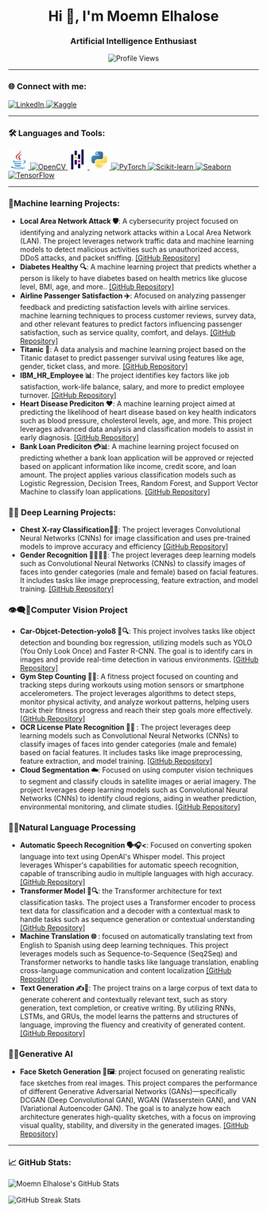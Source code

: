 <h1 align="center">Hi 👋, I'm Moemn Elhalose</h1>
<h3 align="center">Artificial Intelligence Enthusiast</h3>

<p align="center">
  <img src="https://komarev.com/ghpvc/?username=elhalose&label=Profile%20views&color=0e75b6&style=flat" alt="Profile Views" />
</p>

---

<h3 align="left">🌐 Connect with me:</h3>
<p align="left">
  <a href="https://www.linkedin.com/in/moemenelhalose/" target="_blank">
    <img align="center" src="https://raw.githubusercontent.com/rahuldkjain/github-profile-readme-generator/master/src/images/icons/Social/linked-in-alt.svg" alt="LinkedIn" height="30" width="40" />
  </a>
  <a href="https://www.kaggle.com/moemnelhalose" target="_blank">
    <img align="center" src="https://raw.githubusercontent.com/rahuldkjain/github-profile-readme-generator/master/src/images/icons/Social/kaggle.svg" alt="Kaggle" height="30" width="40" />
  </a>
</p>

---

<h3 align="left">🛠️ Languages and Tools:</h3>
<p align="left">
  <a href="https://www.java.com" target="_blank" rel="noreferrer">
    <img src="https://raw.githubusercontent.com/devicons/devicon/master/icons/java/java-original.svg" alt="Java" width="40" height="40"/>
  </a>
  <a href="https://opencv.org/" target="_blank" rel="noreferrer">
    <img src="https://www.vectorlogo.zone/logos/opencv/opencv-icon.svg" alt="OpenCV" width="40" height="40"/>
  </a>
  <a href="https://pandas.pydata.org/" target="_blank" rel="noreferrer">
    <img src="https://raw.githubusercontent.com/devicons/devicon/2ae2a900d2f041da66e950e4d48052658d850630/icons/pandas/pandas-original.svg" alt="Pandas" width="40" height="40"/>
  </a>
  <a href="https://www.python.org" target="_blank" rel="noreferrer">
    <img src="https://raw.githubusercontent.com/devicons/devicon/master/icons/python/python-original.svg" alt="Python" width="40" height="40"/>
  </a>
  <a href="https://pytorch.org/" target="_blank" rel="noreferrer">
    <img src="https://www.vectorlogo.zone/logos/pytorch/pytorch-icon.svg" alt="PyTorch" width="40" height="40"/>
  </a>
  <a href="https://scikit-learn.org/" target="_blank" rel="noreferrer">
    <img src="https://upload.wikimedia.org/wikipedia/commons/0/05/Scikit_learn_logo_small.svg" alt="Scikit-learn" width="40" height="40"/>
  </a>
  <a href="https://seaborn.pydata.org/" target="_blank" rel="noreferrer">
    <img src="https://seaborn.pydata.org/_images/logo-mark-lightbg.svg" alt="Seaborn" width="40" height="40"/>
  </a>
  <a href="https://www.tensorflow.org" target="_blank" rel="noreferrer">
    <img src="https://www.vectorlogo.zone/logos/tensorflow/tensorflow-icon.svg" alt="TensorFlow" width="40" height="40"/>
  </a>
</p>

---

<h3 align="left">🚀Machine learning Projects:</h3>
<ul>
  <li>
    <b>Local Area Network Attack 🛡️</b>: A cybersecurity project focused on identifying and analyzing network attacks within a Local Area Network (LAN). The project leverages network traffic data and machine learning models to detect malicious activities such as unauthorized access, DDoS attacks, and packet sniffing. 
    <a href="https://github.com/ELHALOSE/Network-Attack" target="_blank">[GitHub Repository]</a>
  </li>
  <li>
    <b>Diabetes Healthy 🔍</b>: A machine learning project that predicts whether a person is likely to have diabetes based on health metrics like glucose level, BMI, age, and more.. 
    <a href="https://github.com/ELHALOSE/Diabetes_healthy" target="_blank">[GitHub Repository]</a>
  </li>
   <li>
    <b>Airline Passenger Satisfaction ✈️</b>: Afocused on analyzing passenger feedback and predicting satisfaction levels with airline services. machine learning techniques to process customer reviews, survey data, and other relevant features to predict factors influencing passenger satisfaction, such as service quality, comfort, and delays.
    <a href="https://github.com/ELHALOSE/airline_passenger_satisfaction" target="_blank">[GitHub Repository]</a>
  </li>
  
  
  <li>
    <b>Titanic  🚢</b>:  A data analysis and machine learning project based on the Titanic dataset to predict passenger survival using features like age, gender, ticket class, and more.
    <a href="https://github.com/MoemnElhalose/MLProjects" target="_blank">[GitHub Repository]</a>
  </li>
  <li>
    <b>IBM_HR_Employee 📊</b>:  The project identifies key factors like job satisfaction, work-life balance, salary, and more to predict employee turnover. 
    <a href="https://github.com/ELHALOSE/HR_employ" target="_blank">[GitHub Repository]</a>
  </li>
   <li>
    <b>Heart Disease Prediciton ❤️</b>:   A machine learning project aimed at predicting the likelihood of heart disease based on key health indicators such as blood pressure, cholesterol levels, age, and more. This project leverages advanced data analysis and classification models to assist in early diagnosis.  
    <a href="https://github.com/ELHALOSE/HR_employ" target="_blank">[GitHub Repository]</a>
  </li>
  <li>
    <b>Bank Loan Prediciton 💳📊</b>:  A machine learning project focused on predicting whether a bank loan application will be approved or rejected based on applicant information like income, credit score, and loan amount. The project applies various classification models such as Logistic Regression, Decision Trees, Random Forest, and Support Vector Machine to classify loan applications.  
    <a href="https://github.com/ELHALOSE/Bank_Loan" target="_blank">[GitHub Repository]</a>
  </li>
</ul>

 <h3 align="left">🧠🤖 Deep Learning Projects:</h3>
<ul>
  <li>
    <b>Chest X-ray Classification👩‍⚕️</b>: The project leverages Convolutional Neural Networks (CNNs) for image classification and uses pre-trained models to improve accuracy and efficiency
    <a href="https://github.com/ELHALOSE/Chest_xray" target="_blank">[GitHub Repository]</a>
  </li>
  <li>
    <b>Gender Recognition 👩‍🦱👨‍🦱</b>: The project leverages deep learning models such as Convolutional Neural Networks (CNNs) to classify images of faces into gender categories (male and female) based on facial features. It includes tasks like image preprocessing, feature extraction, and model training.
    <a href="https://github.com/ELHALOSE/Gender-Recognationy" target="_blank">[GitHub Repository]</a>
  </li> 
</ul>

<h3 align="left">👁️‍🗨️🤖Computer Vision Project</h3>
<ul>
  <li>
    <b>Car-Objcet-Detection-yolo8 🚗🔍</b>: This project involves tasks like object detection and bounding box regression, utilizing models such as YOLO (You Only Look Once) and Faster R-CNN. The goal is to identify cars in images and provide real-time detection in various environments.
    <a href="https://github.com/ELHALOSE/car-objcet-detection-yolo8" target="_blank">[GitHub Repository]</a>
  </li>
  <li>
    <b>Gym Step Counting 🏋️‍♂️</b>: A fitness project focused on counting and tracking steps during workouts using motion sensors or smartphone accelerometers. The project leverages algorithms to detect steps, monitor physical activity, and analyze workout patterns, helping users track their fitness progress and reach their step goals more effectively.
  <a href="https://github.com/ELHALOSE/GYM" target="_blank">[GitHub Repository]</a>
  </li> 
  <li>
    <b>OCR License Plate Recognition 🚗🔢 </b>: The project leverages deep learning models such as Convolutional Neural Networks (CNNs) to classify images of faces into gender categories (male and female) based on facial features. It includes tasks like image preprocessing, feature extraction, and model training.
    <a href="https://github.com/ELHALOSE/Optical_Character_Recognition" target="_blank">[GitHub Repository]</a>
  </li>   
  <li>
    <b>Cloud Segmentation ☁️</b>: Focused on using computer vision techniques to segment and classify clouds in satellite images or aerial imagery.  The project leverages deep learning models such as Convolutional Neural Networks (CNNs) to identify cloud regions, aiding in weather prediction, environmental monitoring, and climate studies.
  <a href="https://github.com/MoemnElhalose/cloud-segmentation" target="_blank">[GitHub Repository]</a>
  </li>
</ul>

<h3 align="left">💬🤖Natural Language Processing </h3>
<ul>
  <li>
    <b>Automatic Speech Recognition 🗣️🎧<</b>: Focused on converting spoken language into text using OpenAI's Whisper model. This project leverages Whisper's capabilities for automatic speech recognition, capable of transcribing audio in multiple languages with high accuracy.
    <a href="https://github.com/ELHALOSE/Automatic-Speech-Recognition" target="_blank">[GitHub Repository]</a>
  </li>
  <li>
    <b>Transformer Model 🧠🔍</b>: the Transformer architecture for text classification tasks. The project uses a Transformer encoder to process text data for classification and a decoder with a contextual mask to handle tasks such as sequence generation or contextual understanding
  <a href="https://github.com/ELHALOSE/trasnformer" target="_blank">[GitHub Repository]</a>
  </li> 
  <li>
    <b>Machine Translation 🌐 </b>:  focused on automatically translating text from English to Spanish using deep learning techniques. This project leverages models such as Sequence-to-Sequence (Seq2Seq) and Transformer networks to handle tasks like language translation, enabling cross-language communication and content localization
    <a href="https://github.com/ELHALOSE/Machine-Translate" target="_blank">[GitHub Repository]</a>
  </li>   
  <li>
    <b>Text Generation ✍️💬</b>: The project trains on a large corpus of text data to generate coherent and contextually relevant text, such as story generation, text completion, or creative writing. By utilizing RNNs, LSTMs, and GRUs, the model learns the patterns and structures of language, improving the fluency and creativity of generated content.
  <a href="https://github.com/ELHALOSE/Generate-Text" target="_blank">[GitHub Repository]</a>
  </li>
</ul>

<h3 align="left">🎨🤖Generative AI </h3>
<ul>
  <li>
    <b>Face Sketch Generation 🎨🖼️</b>: project focused on generating realistic face sketches from real images. This project compares the performance of different Generative Adversarial Networks (GANs)—specifically DCGAN (Deep Convolutional GAN), WGAN (Wasserstein GAN), and VAN (Variational Autoencoder GAN). The goal is to analyze how each architecture generates high-quality sketches, with a focus on improving visual quality, stability, and diversity in the generated images. 
    <a href="https://github.com/ELHALOSE/Face_Sketch" target="_blank">[GitHub Repository]</a>
  </li>
</ul>

---

<h3 align="left">📈 GitHub Stats:</h3>
<p>
  <img align="center" src="https://github-readme-stats.vercel.app/api?username=elhalose&show_icons=true&locale=en&theme=radical" alt="Moemn Elhalose's GitHub Stats" />
</p>
<p>
  <img align="center" src="https://github-readme-streak-stats.herokuapp.com/?user=elhalose&theme=radical" alt="GitHub Streak Stats" />
</p>
